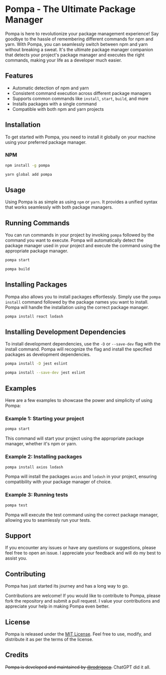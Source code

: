 # Pompa - The Ultimate Package Manager

Pompa is here to revolutionize your package management experience! Say goodbye to the hassle of remembering different commands for npm and yarn. With Pompa, you can seamlessly switch between npm and yarn without breaking a sweat. It's the ultimate package manager companion that detects your project's package manager and executes the right commands, making your life as a developer much easier.

## Features

- Automatic detection of npm and yarn
- Consistent command execution across different package managers
- Supports common commands like `install`, `start`, `build`, and more
- Installs packages with a single command
- Compatible with both npm and yarn projects

## Installation

To get started with Pompa, you need to install it globally on your machine using your preferred package manager.

### NPM

```bash
npm install -g pompa

yarn global add pompa
```

## Usage

Using Pompa is as simple as using `npm` or `yarn`. It provides a unified syntax that works seamlessly with both package managers.

## Running Commands

You can run commands in your project by invoking `pompa` followed by the command you want to execute. Pompa will automatically detect the package manager used in your project and execute the command using the appropriate package manager.

```bash
pompa start
```

```bash
pompa build
```

## Installing Packages

Pompa also allows you to install packages effortlessly. Simply use the `pompa install` command followed by the package names you want to install. Pompa will handle the installation using the correct package manager.

```bash
pompa install react lodash
```

## Installing Development Dependencies

To install development dependencies, use the `-D` or `--save-dev` flag with the install command. Pompa will recognize the flag and install the specified packages as development dependencies.

```bash
pompa install -D jest eslint

pompa install --save-dev jest eslint
```

## Examples

Here are a few examples to showcase the power and simplicity of using Pompa:

### Example 1: Starting your project

```bash
pompa start
```

This command will start your project using the appropriate package manager, whether it's npm or yarn.

### Example 2: Installing packages

```bash
pompa install axios lodash
```

Pompa will install the packages `axios` and `lodash` in your project, ensuring compatibility with your package manager of choice.

### Example 3: Running tests

```bash
pompa test
```

Pompa will execute the test command using the correct package manager, allowing you to seamlessly run your tests.

## Support

If you encounter any issues or have any questions or suggestions, please feel free to open an issue. I appreciate your feedback and will do my best to assist you.

## Contributing

Pompa has just started its journey and has a long way to go.

Contributions are welcome! If you would like to contribute to Pompa, please fork the repository and submit a pull request. I value your contributions and appreciate your help in making Pompa even better.

## License

Pompa is released under the [MIT License](https://opensource.org/licenses/MIT). Feel free to use, modify, and distribute it as per the terms of the license.

## Credits

~~Pompa is developed and maintained by [@rodrigoea](https://github.com/rodrigoea).~~ ChatGPT did it all.
